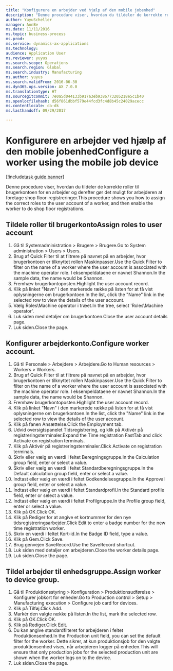 ```yaml
--- 
title: "Konfigurere en arbejder ved hjælp af den mobile jobenhed"
description: "Denne procedure viser, hvordan du tildeler de korrekte roller til brugerkontoen for en arbejder og derefter gør det muligt for arbejderen at foretage shop floor-registreringer."
author: YuyuScheller
manager: AnnBe
ms.date: 11/11/2016
ms.topic: business-process
ms.prod: 
ms.service: dynamics-ax-applications
ms.technology: 
audience: Application User
ms.reviewer: yuyus
ms.search.scope: Operations
ms.search.region: Global
ms.search.industry: Manufacturing
ms.author: yuyus
ms.search.validFrom: 2016-06-30
ms.dyn365.ops.version: AX 7.0.0
ms.translationtype: HT
ms.sourcegitcommit: 7e0a5d044133b917a3eb9386773205218e5c1b40
ms.openlocfilehash: d56f861dbbf579e44fcd3fc4d8b45c24029acecc
ms.contentlocale: da-dk
ms.lasthandoff: 09/29/2017

---
```

# <a name="configure-a-worker-using-the-mobile-job-device"></a><span data-ttu-id="3fe2b-103">Konfigurere en arbejder ved hjælp af den mobile jobenhed</span><span class="sxs-lookup"><span data-stu-id="3fe2b-103">Configure a worker using the mobile job device</span></span>

[!include[task guide banner](../../includes/task-guide-banner.md)]

<span data-ttu-id="3fe2b-104">Denne procedure viser, hvordan du tildeler de korrekte roller til brugerkontoen for en arbejder og derefter gør det muligt for arbejderen at foretage shop floor-registreringer.</span><span class="sxs-lookup"><span data-stu-id="3fe2b-104">This procedure shows you how to assign the correct roles to the user account of a worker, and then enable the worker to do shop floor registrations.</span></span>


## <a name="assign-roles-to-user-account"></a><span data-ttu-id="3fe2b-105">Tildele roller til brugerkonto</span><span class="sxs-lookup"><span data-stu-id="3fe2b-105">Assign roles to user account</span></span>
1. <span data-ttu-id="3fe2b-106">Gå til Systemadministration > Brugere > Brugere.</span><span class="sxs-lookup"><span data-stu-id="3fe2b-106">Go to System administration > Users > Users.</span></span>
2. <span data-ttu-id="3fe2b-107">Brug af Quick Filter til at filtrere på navnet på en arbejder, hvor brugerkontoen er tilknyttet rollen Maskinpasser.</span><span class="sxs-lookup"><span data-stu-id="3fe2b-107">Use the Quick Filter to filter on the name of a worker where the user account is associated with the machine operator role.</span></span> <span data-ttu-id="3fe2b-108">I eksempeldataene er navnet Shannon.</span><span class="sxs-lookup"><span data-stu-id="3fe2b-108">In the sample data, the name would be Shannon.</span></span>
3. <span data-ttu-id="3fe2b-109">Fremhæv brugerkontoposten.</span><span class="sxs-lookup"><span data-stu-id="3fe2b-109">Highlight the user account record.</span></span>
4. <span data-ttu-id="3fe2b-110">Klik på linket "Navn" i den markerede række på listen for at få vist oplysningerne om brugerkontoen.</span><span class="sxs-lookup"><span data-stu-id="3fe2b-110">In the list, click the "Name" link in the selected row to view the details of the user account.</span></span>
5. <span data-ttu-id="3fe2b-111">Vælg Roles\Machine operator i træet.</span><span class="sxs-lookup"><span data-stu-id="3fe2b-111">In the tree, select 'Roles\Machine operator'.</span></span>
6. <span data-ttu-id="3fe2b-112">Luk siden med detaljer om brugerkontoen.</span><span class="sxs-lookup"><span data-stu-id="3fe2b-112">Close the user account details page.</span></span>
7. <span data-ttu-id="3fe2b-113">Luk siden.</span><span class="sxs-lookup"><span data-stu-id="3fe2b-113">Close the page.</span></span>

## <a name="configure-worker-account"></a><span data-ttu-id="3fe2b-114">Konfigurer arbejderkonto.</span><span class="sxs-lookup"><span data-stu-id="3fe2b-114">Configure worker account.</span></span>
1. <span data-ttu-id="3fe2b-115">Gå til Personale > Arbejdere > Arbejdere.</span><span class="sxs-lookup"><span data-stu-id="3fe2b-115">Go to Human resources > Workers > Workers.</span></span>
2. <span data-ttu-id="3fe2b-116">Brug af Quick Filter til at filtrere på navnet på en arbejder, hvor brugerkontoen er tilknyttet rollen Maskinpasser.</span><span class="sxs-lookup"><span data-stu-id="3fe2b-116">Use the Quick Filter to filter on the name of a worker where the user account is associated with the machine operator role.</span></span> <span data-ttu-id="3fe2b-117">I eksempeldataene er navnet Shannon.</span><span class="sxs-lookup"><span data-stu-id="3fe2b-117">In the sample data, the name would be Shannon.</span></span>
3. <span data-ttu-id="3fe2b-118">Fremhæv brugerkontoposten.</span><span class="sxs-lookup"><span data-stu-id="3fe2b-118">Highlight the user account record.</span></span>
4. <span data-ttu-id="3fe2b-119">Klik på linket "Navn" i den markerede række på listen for at få vist oplysningerne om brugerkontoen.</span><span class="sxs-lookup"><span data-stu-id="3fe2b-119">In the list, click the "Name" link in the selected row to view the details of the user account.</span></span>
5. <span data-ttu-id="3fe2b-120">Klik på fanen Ansættelse.</span><span class="sxs-lookup"><span data-stu-id="3fe2b-120">Click the Employment tab.</span></span>
6. <span data-ttu-id="3fe2b-121">Udvid oversigtspanelet Tidsregistrering, og klik på Aktivér på registreringsterminaler.</span><span class="sxs-lookup"><span data-stu-id="3fe2b-121">Expand the Time registration FastTab and click Activate on registration terminals.</span></span>
7. <span data-ttu-id="3fe2b-122">Klik på Aktivér på registreringsterminaler.</span><span class="sxs-lookup"><span data-stu-id="3fe2b-122">Click Activate on registration terminals.</span></span>
8. <span data-ttu-id="3fe2b-123">Skriv eller vælg en værdi i feltet Beregningsgruppe.</span><span class="sxs-lookup"><span data-stu-id="3fe2b-123">In the Calculation group field, enter or select a value.</span></span>
9. <span data-ttu-id="3fe2b-124">Skriv eller vælg en værdi i feltet Standardberegningsgruppe.</span><span class="sxs-lookup"><span data-stu-id="3fe2b-124">In the Default calculation group field, enter or select a value.</span></span>
10. <span data-ttu-id="3fe2b-125">Indtast eller vælg en værdi i feltet Godkendelsesgruppe.</span><span class="sxs-lookup"><span data-stu-id="3fe2b-125">In the Approval group field, enter or select a value.</span></span>
11. <span data-ttu-id="3fe2b-126">Indtast eller vælg en værdi i feltet Standardprofil.</span><span class="sxs-lookup"><span data-stu-id="3fe2b-126">In the Standard profile field, enter or select a value.</span></span>
12. <span data-ttu-id="3fe2b-127">Indtast eller vælg en værdi i feltet Profilgruppe.</span><span class="sxs-lookup"><span data-stu-id="3fe2b-127">In the Profile group field, enter or select a value.</span></span>
13. <span data-ttu-id="3fe2b-128">Klik på OK.</span><span class="sxs-lookup"><span data-stu-id="3fe2b-128">Click OK.</span></span>
14. <span data-ttu-id="3fe2b-129">Klik på Rediger for at angive et kortnummer for den nye tidsregistreringsarbejder.</span><span class="sxs-lookup"><span data-stu-id="3fe2b-129">Click Edit to enter a badge number for the new time registration worker.</span></span>
15. <span data-ttu-id="3fe2b-130">Skriv en værdi i feltet Kort-id.</span><span class="sxs-lookup"><span data-stu-id="3fe2b-130">In the Badge ID field, type a value.</span></span>
16. <span data-ttu-id="3fe2b-131">Klik på Gem.</span><span class="sxs-lookup"><span data-stu-id="3fe2b-131">Click Save.</span></span>
17. <span data-ttu-id="3fe2b-132">Brug genvejen SaveRecord.</span><span class="sxs-lookup"><span data-stu-id="3fe2b-132">Use the SaveRecord shortcut.</span></span>
18. <span data-ttu-id="3fe2b-133">Luk siden med detaljer om arbejderen.</span><span class="sxs-lookup"><span data-stu-id="3fe2b-133">Close the worker details page.</span></span>
19. <span data-ttu-id="3fe2b-134">Luk siden.</span><span class="sxs-lookup"><span data-stu-id="3fe2b-134">Close the page.</span></span>

## <a name="assign-worker-to-device-group"></a><span data-ttu-id="3fe2b-135">Tildel arbejder til enhedsgruppe.</span><span class="sxs-lookup"><span data-stu-id="3fe2b-135">Assign worker to device group.</span></span>
1. <span data-ttu-id="3fe2b-136">Gå til Produktionsstyring > Konfiguration > Produktionsudførelse > Konfigurer jobkort for enheder.</span><span class="sxs-lookup"><span data-stu-id="3fe2b-136">Go to Production control > Setup > Manufacturing execution > Configure job card for devices.</span></span>
2. <span data-ttu-id="3fe2b-137">Klik på Tilføj.</span><span class="sxs-lookup"><span data-stu-id="3fe2b-137">Click Add.</span></span>
3. <span data-ttu-id="3fe2b-138">Markér den valgte række på listen.</span><span class="sxs-lookup"><span data-stu-id="3fe2b-138">In the list, mark the selected row.</span></span>
4. <span data-ttu-id="3fe2b-139">Klik på OK.</span><span class="sxs-lookup"><span data-stu-id="3fe2b-139">Click OK.</span></span>
5. <span data-ttu-id="3fe2b-140">Klik på Rediger.</span><span class="sxs-lookup"><span data-stu-id="3fe2b-140">Click Edit.</span></span>
6. <span data-ttu-id="3fe2b-141">Du kan angive standardfilteret for arbejderen i feltet Produktionsenhed.</span><span class="sxs-lookup"><span data-stu-id="3fe2b-141">In the Production unit field, you can set the default filter for the worker.</span></span> <span data-ttu-id="3fe2b-142">Dette sikrer, at kun produktionsjob for den valgte produktionsenhed vises, når arbejderen logger på enheden.</span><span class="sxs-lookup"><span data-stu-id="3fe2b-142">This will ensure that only production jobs for the selected production unit are shown when the worker logs on to the device.</span></span>
7. <span data-ttu-id="3fe2b-143">Luk siden.</span><span class="sxs-lookup"><span data-stu-id="3fe2b-143">Close the page.</span></span>


